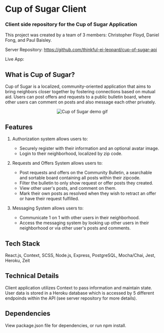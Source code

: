 # Cup of Sugar Client
### Client side repository for the Cup of Sugar Application

This project was created by a team of 3 members: Christopher Floyd, Daniel Fong, and Paul Baisley.

Server Repository: https://github.com/thinkful-ei-leopard/cup-of-sugar-api

Live App: 

## What is Cup of Sugar?

Cup of Sugar is a localized, community-oriented application that aims to bring neighbors closer together by fostering connections based on mutual aid. Users can post offers and requests to a public bulletin board, where other users can comment on posts and also message each other privately.

<p align="center">
<img src="./src/images/cupofsugarloop.gif" align="center" alt="Cup of Sugar demo gif" title="Cup of Sugar demo gif">  
</p>

<!-- Cup of Sugar is an application that seeks to bring local communities together through meaningful interactions. Through it we enable users within close proximity to communicate and request and offer help.  -->

## Features

1. Authorization system allows users to: 
    - Securely register with their information and an optional avatar image.
    - Login to their neighborhood, localized by zip code.

2. Requests and Offers System allows users to:
    - Post requests and offers on the Community Bulletin, a searchable and sortable board containing all posts within their zipcode. 
    - Filter the bulletin to only show request or offer posts they created.
    - View other user's posts, and comment on them. 
    - Mark their own posts as resolved when they wish to retract an offer or have their request fulfilled.
  
3. Messaging System allows users to:
    - Communicate 1 on 1 with other users in their neighborhood.
    - Access the messaging system by looking up other users in their neighborhood or via other user's posts and comments. 

## Tech Stack

React.js, 
Context,
SCSS, 
Node.js,
Express,
PostgreSQL,
Mocha/Chai,
Jest,
Heroku,
Zeit

## Technical Details

Client application utilizes Context to pass information and maintain state. User data is stored in a Heroku database which is accessed by 5 different endpoinds within the API (see server repository for more details). 

## Dependencies

View package.json file for dependencies, or run npm install.
